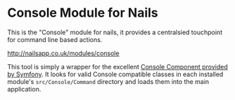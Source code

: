# Console Module for Nails

This is the "Console" module for nails, it provides a centralsied touchpoint for command line based actions.

http://nailsapp.co.uk/modules/console

This tool is simply a wrapper for the excellent [Console Component provided by Symfony](http://symfony.com/doc/current/components/console/introduction.html). It looks for valid Console compatible classes in each installed module's `src/Console/Command` directory and loads them into the main application.
